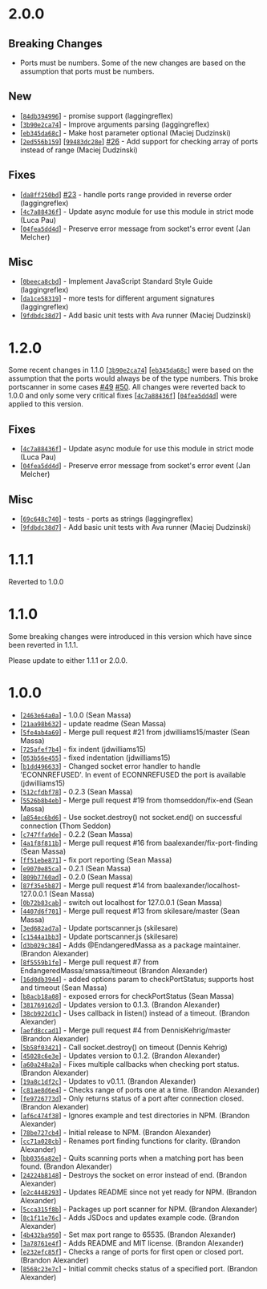 # 2.0.0

## Breaking Changes

* Ports must be numbers. Some of the new changes are based on the assumption that ports must be numbers.

## New

* [[`84db394996`](https://github.com/baalexander/node-portscanner/commit/84db394996)] - promise support (laggingreflex)
* [[`3b90e2ca74`](https://github.com/baalexander/node-portscanner/commit/3b90e2ca74)] - Improve arguments parsing (laggingreflex)
* [[`eb345da68c`](https://github.com/baalexander/node-portscanner/commit/eb345da68c)] - Make host parameter optional (Maciej Dudzinski)
* [[`2ed556b159`](https://github.com/baalexander/node-portscanner/commit/2ed556b159)] [[`99483dc28e`](https://github.com/baalexander/node-portscanner/commit/99483dc28e)] [#26](https://github.com/baalexander/node-portscanner/issues/26) - Add support for checking array of ports instead of range (Maciej Dudzinski)

## Fixes

* [[`da8ff250bd`](https://github.com/baalexander/node-portscanner/commit/da8ff250bd)] [#23](https://github.com/baalexander/node-portscanner/issues/23) - handle ports range provided in reverse order (laggingreflex)
* [[`4c7a88436f`](https://github.com/baalexander/node-portscanner/commit/4c7a88436f)] - Update async module for use this module in strict mode (Luca Pau)
* [[`04fea5dd4d`](https://github.com/baalexander/node-portscanner/commit/04fea5dd4d)] - Preserve error message from socket's error event (Jan Melcher)

## Misc

* [[`0beeca8cbd`](https://github.com/baalexander/node-portscanner/commit/0beeca8cbd)] - Implement JavaScript Standard Style Guide (laggingreflex)
* [[`da1ce58319`](https://github.com/baalexander/node-portscanner/commit/da1ce58319)] - more tests for different argument signatures (laggingreflex)
* [[`9fdbdc38d7`](https://github.com/baalexander/node-portscanner/commit/9fdbdc38d7)] - Add basic unit tests with Ava runner (Maciej Dudzinski)

# 1.2.0

Some recent changes in 1.1.0 [[`3b90e2ca74`](https://github.com/baalexander/node-portscanner/commit/3b90e2ca74)] [[`eb345da68c`](https://github.com/baalexander/node-portscanner/commit/eb345da68c)] were based on the assumption that the ports would always be of the type numbers. This broke portscanner in some cases [#49](https://github.com/baalexander/node-portscanner/issues/49) [#50](https://github.com/baalexander/node-portscanner/issues/50). All changes were reverted back to 1.0.0 and only some very critical fixes [[`4c7a88436f`](https://github.com/baalexander/node-portscanner/commit/4c7a88436f)] [[`04fea5dd4d`](https://github.com/baalexander/node-portscanner/commit/04fea5dd4d)] were applied to this version.


## Fixes

* [[`4c7a88436f`](https://github.com/baalexander/node-portscanner/commit/4c7a88436f)] - Update async module for use this module in strict mode (Luca Pau)
* [[`04fea5dd4d`](https://github.com/baalexander/node-portscanner/commit/04fea5dd4d)] - Preserve error message from socket's error event (Jan Melcher)

## Misc

* [[`69c648c740`](https://github.com/baalexander/node-portscanner/commit/69c648c740)] - tests - ports as strings (laggingreflex)
* [[`9fdbdc38d7`](https://github.com/baalexander/node-portscanner/commit/9fdbdc38d7)] - Add basic unit tests with Ava runner (Maciej Dudzinski)


# 1.1.1

Reverted to 1.0.0

# 1.1.0

Some breaking changes were introduced in this version which have since been reverted in 1.1.1.

Please update to either 1.1.1 or 2.0.0.

# 1.0.0

* [[`2463e64a0a`](https://github.com/baalexander/node-portscanner/commit/2463e64a0a)] - 1.0.0 (Sean Massa)
* [[`21aa98b632`](https://github.com/baalexander/node-portscanner/commit/21aa98b632)] - update readme (Sean Massa)
* [[`5fe4ab4a69`](https://github.com/baalexander/node-portscanner/commit/5fe4ab4a69)] - Merge pull request #21 from jdwilliams15/master (Sean Massa)
* [[`725afef7b4`](https://github.com/baalexander/node-portscanner/commit/725afef7b4)] - fix indent (jdwilliams15)
* [[`053b56e455`](https://github.com/baalexander/node-portscanner/commit/053b56e455)] - fixed indentation (jdwilliams15)
* [[`b1dd496633`](https://github.com/baalexander/node-portscanner/commit/b1dd496633)] - Changed socket error handler to handle 'ECONNREFUSED'. In event of ECONNREFUSED the port is available (jdwilliams15)
* [[`512cfdbf78`](https://github.com/baalexander/node-portscanner/commit/512cfdbf78)] - 0.2.3 (Sean Massa)
* [[`5526b8b4eb`](https://github.com/baalexander/node-portscanner/commit/5526b8b4eb)] - Merge pull request #19 from thomseddon/fix-end (Sean Massa)
* [[`a854ec6bd6`](https://github.com/baalexander/node-portscanner/commit/a854ec6bd6)] - Use socket.destroy() not socket.end() on successful connection (Thom Seddon)
* [[`c747ffa9de`](https://github.com/baalexander/node-portscanner/commit/c747ffa9de)] - 0.2.2 (Sean Massa)
* [[`4a1f8f811b`](https://github.com/baalexander/node-portscanner/commit/4a1f8f811b)] - Merge pull request #16 from baalexander/fix-port-finding (Sean Massa)
* [[`ff51ebe871`](https://github.com/baalexander/node-portscanner/commit/ff51ebe871)] - fix port reporting (Sean Massa)
* [[`e9070e85ca`](https://github.com/baalexander/node-portscanner/commit/e9070e85ca)] - 0.2.1 (Sean Massa)
* [[`809b7760ad`](https://github.com/baalexander/node-portscanner/commit/809b7760ad)] - 0.2.0 (Sean Massa)
* [[`87f35e5b87`](https://github.com/baalexander/node-portscanner/commit/87f35e5b87)] - Merge pull request #14 from baalexander/localhost-127.0.0.1 (Sean Massa)
* [[`0b72b83cab`](https://github.com/baalexander/node-portscanner/commit/0b72b83cab)] - switch out localhost for 127.0.0.1 (Sean Massa)
* [[`4407d6f701`](https://github.com/baalexander/node-portscanner/commit/4407d6f701)] - Merge pull request #13 from skilesare/master (Sean Massa)
* [[`3ed682ad7a`](https://github.com/baalexander/node-portscanner/commit/3ed682ad7a)] - Update portscanner.js (skilesare)
* [[`c1544a1bb3`](https://github.com/baalexander/node-portscanner/commit/c1544a1bb3)] - Update portscanner.js (skilesare)
* [[`d3b029c384`](https://github.com/baalexander/node-portscanner/commit/d3b029c384)] - Adds @EndangeredMassa as a package maintainer. (Brandon Alexander)
* [[`8f5559b1fe`](https://github.com/baalexander/node-portscanner/commit/8f5559b1fe)] - Merge pull request #7 from EndangeredMassa/smassa/timeout (Brandon Alexander)
* [[`16d0db3944`](https://github.com/baalexander/node-portscanner/commit/16d0db3944)] - added options param to checkPortStatus; supports host and timeout (Sean Massa)
* [[`b8acb18a08`](https://github.com/baalexander/node-portscanner/commit/b8acb18a08)] - exposed errors for checkPortStatus (Sean Massa)
* [[`381769162d`](https://github.com/baalexander/node-portscanner/commit/381769162d)] - Updates version to 0.1.3. (Brandon Alexander)
* [[`38cb922d1c`](https://github.com/baalexander/node-portscanner/commit/38cb922d1c)] - Uses callback in listen() instead of a timeout. (Brandon Alexander)
* [[`aefd8ccad1`](https://github.com/baalexander/node-portscanner/commit/aefd8ccad1)] - Merge pull request #4 from DennisKehrig/master (Brandon Alexander)
* [[`5b58f03421`](https://github.com/baalexander/node-portscanner/commit/5b58f03421)] - Call socket.destroy() on timeout (Dennis Kehrig)
* [[`45028c6e3e`](https://github.com/baalexander/node-portscanner/commit/45028c6e3e)] - Updates version to 0.1.2. (Brandon Alexander)
* [[`a60a248a2a`](https://github.com/baalexander/node-portscanner/commit/a60a248a2a)] - Fixes multiple callbacks when checking port status. (Brandon Alexander)
* [[`19a8c1df2c`](https://github.com/baalexander/node-portscanner/commit/19a8c1df2c)] - Updates to v0.1.1. (Brandon Alexander)
* [[`c81ae8d6e4`](https://github.com/baalexander/node-portscanner/commit/c81ae8d6e4)] - Checks range of ports one at a time. (Brandon Alexander)
* [[`fe9726773d`](https://github.com/baalexander/node-portscanner/commit/fe9726773d)] - Only returns status of a port after connection closed. (Brandon Alexander)
* [[`af6c474f38`](https://github.com/baalexander/node-portscanner/commit/af6c474f38)] - Ignores example and test directories in NPM. (Brandon Alexander)
* [[`78be727cb4`](https://github.com/baalexander/node-portscanner/commit/78be727cb4)] - Initial release to NPM. (Brandon Alexander)
* [[`cc71a028cb`](https://github.com/baalexander/node-portscanner/commit/cc71a028cb)] - Renames port finding functions for clarity. (Brandon Alexander)
* [[`bb0356a82e`](https://github.com/baalexander/node-portscanner/commit/bb0356a82e)] - Quits scanning ports when a matching port has been found. (Brandon Alexander)
* [[`24224b8148`](https://github.com/baalexander/node-portscanner/commit/24224b8148)] - Destroys the socket on error instead of end. (Brandon Alexander)
* [[`e2c4448293`](https://github.com/baalexander/node-portscanner/commit/e2c4448293)] - Updates README since not yet ready for NPM. (Brandon Alexander)
* [[`5cca315f8b`](https://github.com/baalexander/node-portscanner/commit/5cca315f8b)] - Packages up port scanner for NPM. (Brandon Alexander)
* [[`8c1f11e76c`](https://github.com/baalexander/node-portscanner/commit/8c1f11e76c)] - Adds JSDocs and updates example code. (Brandon Alexander)
* [[`4b432ba950`](https://github.com/baalexander/node-portscanner/commit/4b432ba950)] - Set max port range to 65535. (Brandon Alexander)
* [[`3a78761e4f`](https://github.com/baalexander/node-portscanner/commit/3a78761e4f)] - Adds README and MIT license. (Brandon Alexander)
* [[`e232efc85f`](https://github.com/baalexander/node-portscanner/commit/e232efc85f)] - Checks a range of ports for first open or closed port. (Brandon Alexander)
* [[`8568c23e7c`](https://github.com/baalexander/node-portscanner/commit/8568c23e7c)] - Initial commit checks status of a specified port. (Brandon Alexander)